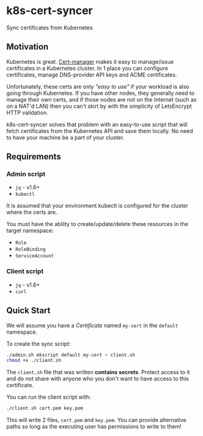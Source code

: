 # k8s-cert-syncer
Sync certificates from Kubernetes

## Motivation
Kubernetes is great. [Cert-manager](https://cert-manager.io/) makes it
easy to manage/issue certificates in a Kubernetes cluster. In 1 place
you can configure certificates, manage DNS-provider API keys and ACME certificates.

Unfortunately, these certs are only _"easy to use"_ if your workload is
also going through Kubernetes. If you have other nodes, they generally need
to manage their own certs, and if those nodes are not on the Internet (such as
on a NAT'd LAN) then you can't skirt by with the simplicity of LetsEncrypt HTTP
validation. 

k8s-cert-syncer solves that problem with an easy-to-use script that will
fetch certificates from the Kubernetes API and save them locally. No need
to have your machine be a part of your cluster. 

## Requirements
### Admin script
- `jq` - v1.6+
- `kubectl`

It is assumed that your environment kubectl is configured for the cluster
where the certs are.

You must have the ability to create/update/delete
these resources in the target namespace:
- `Role`
- `RoleBinding`
- `ServiceAccount`

### Client script
- `jq` - v1.6+
- `curl`

## Quick Start
We will assume you have a _Certificate_ named `my-cert` in the `default` namespace.

To create the sync script:
```sh
./admin.sh mkscript default my-cert > client.sh
chmod +x ./client.sh
```

The `client.sh` file that was written **contains secrets**.
Protect access to it and do not share with anyone who you don't
want to have access to this certificate.

You can run the client script with:
```sh
./client.sh cert.pem key.pem
```

This will write 2 files, `cert.pem` and `key.pem`. You can provide
alternative paths so long as the executing user has permissions to
write to them!
